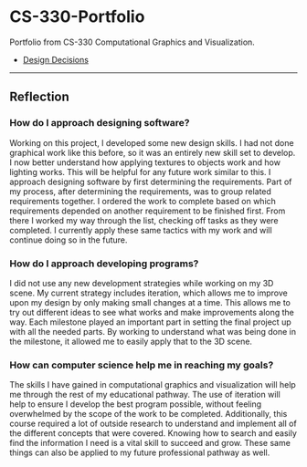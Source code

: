 # CS-330-Portfolio

Portfolio from CS-330 Computational Graphics and Visualization.

- [Design Decisions](./Project%20Reflection.pdf)

---

## Reflection

### How do I approach designing software?

Working on this project, I developed some new design skills.  I had not done graphical work like this before, so it was an entirely new skill set to develop.  I now better understand how applying textures to objects work and how lighting works.  This will be helpful for any future work similar to this.  I approach designing software by first determining the requirements.  Part of my process, after determining the requirements, was to group related requirements together.  I ordered the work to complete based on which requirements depended on another requirement to be finished first.  From there I worked my way through the list, checking off tasks as they were completed.  I currently apply these same tactics with my work and will continue doing so in the future.

### How do I approach developing programs?

I did not use any new development strategies while working on my 3D scene.  My current strategy includes iteration, which allows me to improve upon my design by only making small changes at a time.  This allows me to try out different ideas to see what works and make improvements along the way.  Each milestone played an important part in setting the final project up with all the needed parts.  By working to understand what was being done in the milestone, it allowed me to easily apply that to the 3D scene.

### How can computer science help me in reaching my goals?

The skills I have gained in computational graphics and visualization will help me through the rest of my educational pathway.  The use of iteration will help to ensure I develop the best program possible, without feeling overwhelmed by the scope of the work to be completed.  Additionally, this course required a lot of outside research to understand and implement all of the different concepts that were covered.  Knowing how to search and easily find the information I need is a vital skill to succeed and grow.  These same things can also be applied to my future professional pathway as well.

